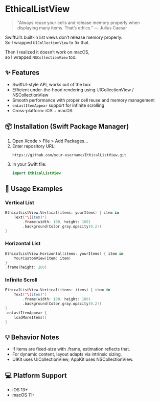 # EthicalListView

> "Always reuse your cells and release memory properly when displaying many items. That’s ethics." — Julius Caesar

SwiftUI’s built-in list views don’t release memory properly.  
So I wrapped `UICollectionView` to fix that.

Then I realized it doesn’t work on macOS,  
so I wrapped `NSCollectionView` too.  

## ✨ Features
- SwiftUI-style API, works out of the box
- Efficient under-the-hood rendering using UICollectionView / NSCollectionView
- Smooth performance with proper cell reuse and memory management
- `onLastItemAppear` support for infinite scrolling
- Cross-platform: iOS + macOS

## 📦 Installation (Swift Package Manager)
1. Open Xcode > File > Add Packages...
1. Enter repository URL:
    ```markdown
    https://github.com/your-username/EthicalListView.git
    ```
1. In your Swift file:
    ```swift
    import EthicalListView
    ```

## 🚀 Usage Examples

### Vertical List
```swift
EthicalListView.Vertical(items: yourItems) { item in
    Text("\(item)")
        .frame(width: 100, height: 100)
        .background(Color.gray.opacity(0.2))
}
```

### Horizontal List
```swift
EthicalListView.Horizontal(items: yourItems) { item in
    YourCustomView(item: item)
}
.frame(height: 200)
```

### Infinite Scroll
```swift
EthicalListView.Vertical(items: items) { item in
    Text("\(item)")
        .frame(width: 100, height: 100)
        .background(Color.gray.opacity(0.2))
}
.onLastItemAppear {
    loadMoreItems()
}
```

## 💡 Behavior Notes
- If items are fixed-size with .frame, estimation reflects that.
- For dynamic content, layout adapts via intrinsic sizing.
- UIKit uses UICollectionView; AppKit uses NSCollectionView.

## 💻 Platform Support
- iOS 13+
- macOS 11+
